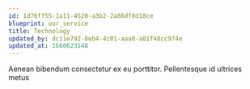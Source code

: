 ```yaml
---
id: 1d76ff55-1a11-4520-a3b2-2a86df0d18ce
blueprint: our_service
title: Technology
updated_by: dc11e792-8eb4-4c01-aaa0-a81f48cc974e
updated_at: 1660623148
---
```

Aenean bibendum consectetur ex eu porttitor. Pellentesque id ultrices metus
